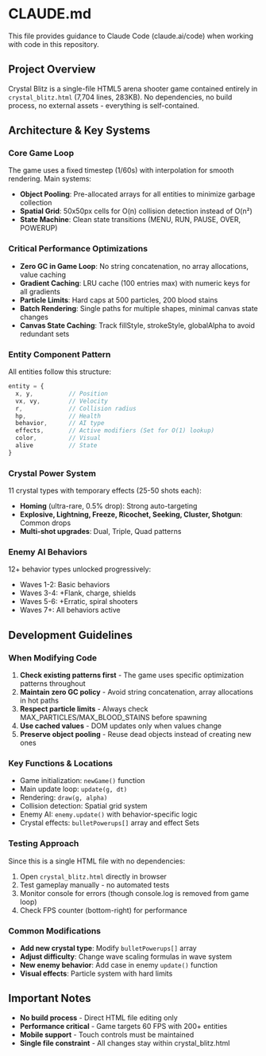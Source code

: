 # CLAUDE.md

This file provides guidance to Claude Code (claude.ai/code) when working with code in this repository.

## Project Overview

Crystal Blitz is a single-file HTML5 arena shooter game contained entirely in `crystal_blitz.html` (7,704 lines, 283KB). No dependencies, no build process, no external assets - everything is self-contained.

## Architecture & Key Systems

### Core Game Loop
The game uses a fixed timestep (1/60s) with interpolation for smooth rendering. Main systems:
- **Object Pooling**: Pre-allocated arrays for all entities to minimize garbage collection
- **Spatial Grid**: 50x50px cells for O(n) collision detection instead of O(n²)
- **State Machine**: Clean state transitions (MENU, RUN, PAUSE, OVER, POWERUP)

### Critical Performance Optimizations
- **Zero GC in Game Loop**: No string concatenation, no array allocations, value caching
- **Gradient Caching**: LRU cache (100 entries max) with numeric keys for all gradients
- **Particle Limits**: Hard caps at 500 particles, 200 blood stains
- **Batch Rendering**: Single paths for multiple shapes, minimal canvas state changes
- **Canvas State Caching**: Track fillStyle, strokeStyle, globalAlpha to avoid redundant sets

### Entity Component Pattern
All entities follow this structure:
```javascript
entity = {
  x, y,          // Position
  vx, vy,        // Velocity  
  r,             // Collision radius
  hp,            // Health
  behavior,      // AI type
  effects,       // Active modifiers (Set for O(1) lookup)
  color,         // Visual
  alive          // State
}
```

### Crystal Power System
11 crystal types with temporary effects (25-50 shots each):
- **Homing** (ultra-rare, 0.5% drop): Strong auto-targeting
- **Explosive, Lightning, Freeze, Ricochet, Seeking, Cluster, Shotgun**: Common drops
- **Multi-shot upgrades**: Dual, Triple, Quad patterns

### Enemy AI Behaviors
12+ behavior types unlocked progressively:
- Waves 1-2: Basic behaviors
- Waves 3-4: +Flank, charge, shields
- Waves 5-6: +Erratic, spiral shooters
- Waves 7+: All behaviors active

## Development Guidelines

### When Modifying Code
1. **Check existing patterns first** - The game uses specific optimization patterns throughout
2. **Maintain zero GC policy** - Avoid string concatenation, array allocations in hot paths
3. **Respect particle limits** - Always check MAX_PARTICLES/MAX_BLOOD_STAINS before spawning
4. **Use cached values** - DOM updates only when values change
5. **Preserve object pooling** - Reuse dead objects instead of creating new ones

### Key Functions & Locations
- Game initialization: `newGame()` function
- Main update loop: `update(g, dt)` 
- Rendering: `draw(g, alpha)`
- Collision detection: Spatial grid system
- Enemy AI: `enemy.update()` with behavior-specific logic
- Crystal effects: `bulletPowerups[]` array and effect Sets

### Testing Approach
Since this is a single HTML file with no dependencies:
1. Open `crystal_blitz.html` directly in browser
2. Test gameplay manually - no automated tests
3. Monitor console for errors (though console.log is removed from game loop)
4. Check FPS counter (bottom-right) for performance

### Common Modifications
- **Add new crystal type**: Modify `bulletPowerups[]` array
- **Adjust difficulty**: Change wave scaling formulas in wave system
- **New enemy behavior**: Add case in enemy `update()` function
- **Visual effects**: Particle system with hard limits

## Important Notes
- **No build process** - Direct HTML file editing only
- **Performance critical** - Game targets 60 FPS with 200+ entities
- **Mobile support** - Touch controls must be maintained
- **Single file constraint** - All changes stay within crystal_blitz.html